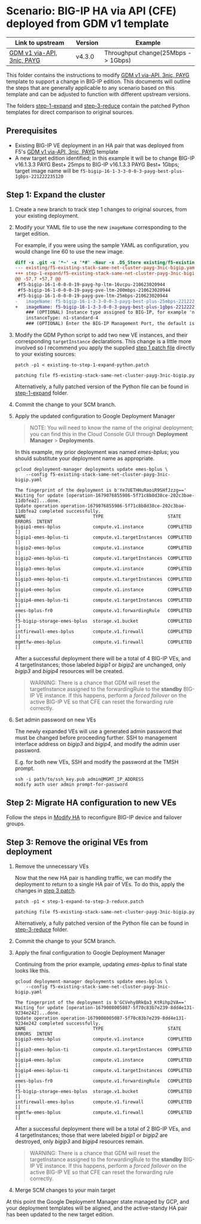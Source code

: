 # Scenario: BIG-IP HA via API (CFE) deployed from GDM v1 template

|Link to upstream|Version|Example|
|----------------|-------|-----|
|[GDM v1 via-API, 3nic, PAYG]|v4.3.0|Throughput change(25Mbps -> 1Gbps)||

This folder contains the instructions to modify [GDM v1 via-API, 3nic, PAYG]
template to support a change in BIG-IP edition. This documents will outline the
steps that are generally applicable to any scenario based on this template and
can be adjusted to function with different upstream versions.

The folders [step-1-expand] and [step-3-reduce] contain the patched Python
templates for direct comparison to original sources.

## Prerequisites

* Existing BIG-IP VE deployment in an HA pair that was deployed from F5's
  [GDM v1 via-API, 3nic, PAYG] template
* A new target edition identified; in this example it will be to change BIG-IP
  v16.1.3.3 PAYG Best+ 25mps to BIG-IP v16.1.3.3 PAYG Best+ 1Gbps; target
  image name will be `f5-bigip-16-1-3-3-0-0-3-payg-best-plus-1gbps-221222235120`

## Step 1: Expand the cluster

1. Create a new branch to track step 1 changes to original sources, from your
   existing deployment.

2. Modify your YAML file to use the new `imageName` corresponding to the target
   edition.

   For example, if you were using the sample YAML as configuration, you would
   change line 60 to use the new image.

   <!-- spell-checker: disable -->
   ```diff
   diff -x .git -x '*~' -x '*#' -Naur -x .DS_Store existing/f5-existing-stack-same-net-cluster-payg-3nic-bigip.yaml step-1-expand/f5-existing-stack-same-net-cluster-payg-3nic-bigip.yaml
   --- existing/f5-existing-stack-same-net-cluster-payg-3nic-bigip.yaml	2023-03-17 10:35:39.007054404 -0700
   +++ step-1-expand/f5-existing-stack-same-net-cluster-payg-3nic-bigip.yaml	2023-03-17 10:38:47.583620680 -0700
   @@ -57,7 +57,7 @@
    #f5-bigip-16-1-0-0-0-19-payg-hp-ltm-16vcpu-210623020944
    #f5-bigip-16-1-0-0-0-19-payg-pve-ltm-200mbps-210623020944
    #f5-bigip-16-1-0-0-0-19-payg-pve-ltm-25mbps-210623020944
   -   imageName: f5-bigip-16-1-3-3-0-0-3-payg-best-plus-25mbps-221222234728
   +   imageName: f5-bigip-16-1-3-3-0-0-3-payg-best-plus-1gbps-22122223512
       ### (OPTIONAL) Instance type assigned to BIG-IP, for example 'n1-standard-4'.
       instanceType: n1-standard-4
       ### (OPTIONAL) Enter the BIG-IP Management Port, the default is '443'.
   ```
   <!-- spell-checker: enable -->

3. Modify the GDM Python script to add two new VE instances, and their corresponding
   `targetInstance` declarations. This change is a little more involved so I
   recommend you apply the supplied [step 1 patch file](existing-to-step-1-expand-python.patch)
   directly to your existing sources:

   <!-- spell-checker: disable -->
   ```shell
   patch -p1 < existing-to-step-1-expand-python.patch
   ```

   ```text
   patching file f5-existing-stack-same-net-cluster-payg-3nic-bigip.py
   ```
   <!-- spell-checker: enable -->

   Alternatively, a fully patched version of the Python file can be found in
   [step-1-expand] folder.

4. Commit the change to your SCM branch.

5. Apply the updated configuration to Google Deployment Manager

   > NOTE: You will need to know the name of the original deployment; you can
   > find this in the Cloud Console GUI through **Deployment Manager** >
   > **Deployments**.

   In this example, my prior deployment was named *emes-bplus*; you should
   substitute your deployment name as appropriate.

   <!-- spell-checker: disable -->
   ```shell
   gcloud deployment-manager deployments update emes-bplus \
       --config f5-existing-stack-same-net-cluster-payg-3nic-bigip.yaml
   ```

   ```text
   The fingerprint of the deployment is b'Ye7UETHHuRaoiR9SHfJzzg=='
   Waiting for update [operation-1679076855986-5f71c8b8d38ce-202c3bae-11dbfea2]...done.
   Update operation operation-1679076855986-5f71c8b8d38ce-202c3bae-11dbfea2 completed successfully.
   NAME                         TYPE                        STATE      ERRORS  INTENT
   bigip1-emes-bplus            compute.v1.instance         COMPLETED  []
   bigip1-emes-bplus-ti         compute.v1.targetInstances  COMPLETED  []
   bigip2-emes-bplus            compute.v1.instance         COMPLETED  []
   bigip2-emes-bplus-ti         compute.v1.targetInstances  COMPLETED  []
   bigip3-emes-bplus            compute.v1.instance         COMPLETED  []
   bigip3-emes-bplus-ti         compute.v1.targetInstances  COMPLETED  []
   bigip4-emes-bplus            compute.v1.instance         COMPLETED  []
   bigip4-emes-bplus-ti         compute.v1.targetInstances  COMPLETED  []
   emes-bplus-fr0               compute.v1.forwardingRule   COMPLETED  []
   f5-bigip-storage-emes-bplus  storage.v1.bucket           COMPLETED  []
   intfirewall-emes-bplus       compute.v1.firewall         COMPLETED  []
   mgmtfw-emes-bplus            compute.v1.firewall         COMPLETED  []
   ```
   <!-- spell-checker: enable -->

   After a successful deployment there will be a total of 4 BIG-IP VEs, and 4
   targetInstances; those labeled *bigip1* or *bigip2* are unchanged, only *bigip3*
   and *bigip4* resources will be created.

   > WARNING: There is a chance that GDM will reset the targetInstance assigned
   > to the forwardingRule to the **standby** BIG-IP VE instance. If this happens,
   > perform a *forced failover* on the active BIG-IP VE so that CFE can reset the
   > forwarding rule correctly.

6. Set admin password on new VEs

   The newly expanded VEs will use a generated admin password that must be changed
   before proceeding further. SSH to management interface address on *bigip3*
   and *bigip4*, and modify the admin user password.

   E.g. for both new VEs, SSH and modify the password at the TMSH prompt.

   <!-- spell-checker: disable -->
   ```shell
   ssh -i path/to/ssh_key.pub admin@MGMT_IP_ADDRESS
   modify auth user admin prompt-for-password
   ```
   <!-- spell-checker: enable -->

## Step 2: Migrate HA configuration to new VEs

Follow the steps in [Modify HA] to reconfigure BIG-IP device and failover groups.

## Step 3: Remove the original VEs from deployment

1. Remove the unnecessary VEs

   Now that the new HA pair is handling traffic, we can modify the deployment
   to return to a single HA pair of VEs. To do this, apply the changes in
   [step 3 patch](step-1-expand-to-step-3-reduce.patch).

   <!-- spell-checker: disable -->
   ```shell
   patch -p1 < step-1-expand-to-step-3-reduce.patch
   ```

   ```text
   patching file f5-existing-stack-same-net-cluster-payg-3nic-bigip.py
   ```
   <!-- spell-checker: enable -->

   Alternatively, a fully patched version of the Python file can be found in
   [step-3-reduce] folder.

2. Commit the change to your SCM branch.

3. Apply the final configuration to Google Deployment Manager

   Continuing from the prior example, updating *emes-bplus* to final state
   looks like this.

   <!-- spell-checker: disable -->
   ```shell
   gcloud deployment-manager deployments update emes-bplus \
       --config f5-existing-stack-same-net-cluster-payg-3nic-bigip.yaml
   ```

   ```text
   The fingerprint of the deployment is b'GCVehy8RkQa3_KtRihp2VA=='
   Waiting for update [operation-1679008005087-5f70c83b7e239-8dd4e131-9234e242]...done.
   Update operation operation-1679008005087-5f70c83b7e239-8dd4e131-9234e242 completed successfully.
   NAME                         TYPE                        STATE      ERRORS  INTENT
   bigip3-emes-bplus            compute.v1.instance         COMPLETED  []
   bigip3-emes-bplus-ti         compute.v1.targetInstances  COMPLETED  []
   bigip4-emes-bplus            compute.v1.instance         COMPLETED  []
   bigip4-emes-bplus-ti         compute.v1.targetInstances  COMPLETED  []
   emes-bplus-fr0               compute.v1.forwardingRule   COMPLETED  []
   f5-bigip-storage-emes-bplus  storage.v1.bucket           COMPLETED  []
   intfirewall-emes-bplus       compute.v1.firewall         COMPLETED  []
   mgmtfw-emes-bplus            compute.v1.firewall         COMPLETED  []
   ```
   <!-- spell-checker: enable -->

   After a successful deployment there will be a total of 2 BIG-IP VEs, and 4
   targetInstances; those that were labeled *bigip1* or *bigip2* are destroyed,
   only *bigip3* and *bigip4* resources remain.

   > WARNING: There is a chance that GDM will reset the targetInstance assigned
   > to the forwardingRule to the **standby** BIG-IP VE instance. If this happens,
   > perform a *forced failover* on the active BIG-IP VE so that CFE can reset the
   > forwarding rule correctly.

4. Merge SCM changes to your main target

At this point the Google Deployment Manager state managed by GCP, and your deployment
templates will be aligned, and the active-standy HA pair has been updated to the
new target edition.

[GDM v1 via-API, 3nic, PAYG]: https://github.com/F5Networks/f5-google-gdm-templates/tree/v4.3.0/supported/failover/same-net/via-api/3nic/existing-stack/payg
[step-1-expand]: step-1-expand/
[step-3-reduce]: step-3-reduce/
[Modify HA]: ../../../../../../../../Modifying_HA.md
